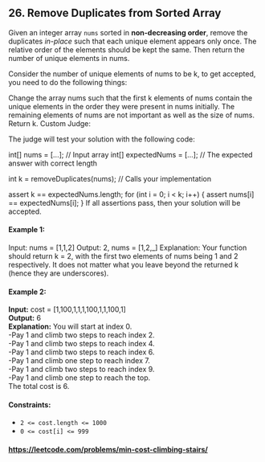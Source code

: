 ## 26. Remove Duplicates from Sorted Array

Given an integer array `nums` sorted in __non-decreasing order__, remove the duplicates _in-place_ such that each unique element
appears only once. The relative order of the elements should be kept the same. Then return the number of unique elements
in nums.

Consider the number of unique elements of nums to be k, to get accepted, you need to do the following things:

Change the array nums such that the first k elements of nums contain the unique elements in the order they were present
in nums initially. The remaining elements of nums are not important as well as the size of nums.
Return k.
Custom Judge:

The judge will test your solution with the following code:

int[] nums = [...]; // Input array
int[] expectedNums = [...]; // The expected answer with correct length

int k = removeDuplicates(nums); // Calls your implementation

assert k == expectedNums.length;
for (int i = 0; i < k; i++) {
assert nums[i] == expectedNums[i];
}
If all assertions pass, then your solution will be accepted.

#### Example 1:

Input: nums = [1,1,2]
Output: 2, nums = [1,2,_]
Explanation: Your function should return k = 2, with the first two elements of nums being 1 and 2 respectively.
It does not matter what you leave beyond the returned k (hence they are underscores).

#### Example 2:

__Input:__ cost = [1,100,1,1,1,100,1,1,100,1]<br>
__Output:__ 6<br>
__Explanation:__ You will start at index 0.<br>
-Pay 1 and climb two steps to reach index 2.<br>
-Pay 1 and climb two steps to reach index 4.<br>
-Pay 1 and climb two steps to reach index 6.<br>
-Pay 1 and climb one step to reach index 7.<br>
-Pay 1 and climb two steps to reach index 9.<br>
-Pay 1 and climb one step to reach the top.<br>
The total cost is 6.

#### Constraints:

- `2 <= cost.length <= 1000`
- `0 <= cost[i] <= 999`

#### https://leetcode.com/problems/min-cost-climbing-stairs/